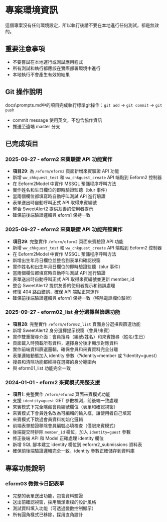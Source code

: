 # 專案環境資訊

這個專案沒有任何環境設定，所以執行後請不要在本地進行任何測試，都是無效的。

## 重要注意事項
- 不要嘗試在本地運行或測試應用程式
- 所有測試和執行都應該在實際部署環境中進行
- 本地執行不會產生有效的結果

## Git 操作說明

docs\prompts.md中的項目完成執行標準git操作：`git add` → `git commit` → `git push`
- commit message 使用英文，不包含協作資訊
- 推送至遠端 master 分支

## 已完成項目

### 2025-09-27 - eform2 來賓驗證 API 功能實作
- **項目29**: 為 `/eform/eform2` 頁面新增來賓驗證 API 功能
- 新增 `ww_chkguest_test` 和 `ww_chkguest_create` API 端點到 Eeform2 控制器
- 在 Eeform2Model 中實作 MSSQL 預儲程序呼叫方法
- 實作姓名和生日欄位的即時驗證監聽（blur 事件）
- 當兩個欄位都填寫時自動呼叫測試 API 進行驗證
- 表單送出時自動呼叫正式 API 取得來賓編號
- 整合 SweetAlert2 提供友善的使用者提示
- 確保前後端驗證邏輯與 eform1 保持一致

### 2025-09-27 - eform2 來賓驗證 API 功能完整實作
- **項目29**: 完整實作 `/eform/eform2` 頁面來賓驗證 API 功能
- 新增 `ww_chkguest_test` 和 `ww_chkguest_create` API 端點到 Eeform2 控制器
- 在 Eeform2Model 中實作 MSSQL 預儲程序呼叫方法
- 新增出生年月日欄位並整合到表單和確認視窗
- 實作姓名和出生年月日欄位的即時驗證監聽（blur 事件）
- 當兩個欄位都填寫時自動呼叫測試 API 進行驗證
- 表單送出時自動呼叫正式 API 取得來賓編號並更新 member_id
- 整合 SweetAlert2 提供友善的使用者提示和錯誤處理
- 修復 404 路由錯誤，確保 API 端點正常運作
- 確保前後端驗證邏輯與 eform1 保持一致（移除電話欄位驗證）

### 2025-09-27 - eform02_list 身分選擇與篩選功能
- **項目28**: 完整實作 `/eform/eform02_list` 頁面身分選擇與篩選功能
- 新增 SweetAlert2 身分選擇提示視窗（會員/來賓）
- 實作雙重搜尋介面：會員搜尋（編號/姓名）和來賓搜尋（姓名/生日）
- 頁面載入時預載所有資料，選擇身分後才顯示對應資料
- 實作前端資料篩選邏輯，確保會員和來賓資料完全分離
- 表單連結動態加入 identity 參數（?identity=member 或 ?identity=guest）
- 搜尋和清除功能都維持在選擇的身分範圍內
- 與 eform01_list 功能完全一致

### 2024-01-01 - eform2 來賓模式完整支援
- **項目1**: 完整實作 `/eform/eform2` 頁面來賓模式功能
- 支援 `identity=guest` GET 參數檢測，前後端一致處理
- 來賓模式下完全隱藏會員編號欄位（表單和確認視窗）
- 來賓模式下會員姓名改為可編輯的輸入框，讓使用者自己填寫
- 來賓模式下跳過會員資料初始化邏輯
- 前端表單驗證移除會員編號必填檢查（僅限來賓模式）
- 後端提交時排除 `member_id` 欄位，加入 `identity=guest` 參數
- 修正後端 API 和 Model 正確處理 identity 欄位
- 新增 SQL 腳本建立 identity 欄位到 eeform2_submissions 資料表
- 確保前後端驗證邏輯完全一致，identity 參數正確儲存到資料庫

## 專案功能說明

### eform03 微微卡日記表單
- 完整的表單送出功能，包含資料驗證
- 送出前確認視窗，採用簡潔素樸的設計風格
- 測試資料填入功能（可透過變數控制顯示）
- 所有圓角樣式已移除，採用直角設計